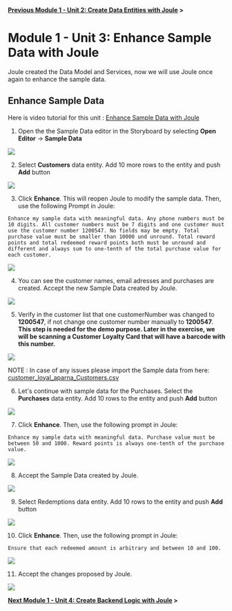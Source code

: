 **[Previous Module 1 - Unit 2: Create Data Entities with Joule](./251-2_Create_Data_Entities_with_Joule.md) >**

# Module 1 - Unit 3: Enhance Sample Data with Joule  

Joule created the Data Model and Services, now we will use Joule once again to enhance the sample data.


## Enhance Sample Data

Here is video tutorial for this unit : <a href="https://video.sap.com/media/t/1_kcyk0aea">Enhance Sample Data with Joule  
</a>

1. Open the the Sample Data editor in the Storyboard by selecting **Open Editor** -> **Sample Data**

![](./Images/251-3_Screenshot_14.png)


2. Select **Customers** data entity. Add 10 more rows to the entity and push **Add** button

![](./Images/251-3_Screenshot_15.png)


3. Click **Enhance**. This will reopen Joule to modify the sample data. Then, use the following Prompt in Joule:

```code
Enhance my sample data with meaningful data. Any phone numbers must be 10 digits. All customer numbers must be 7 digits and one customer must use the customer number 1200547. No fields may be empty. Total purchase value must be smaller than 10000 und unround. Total reward points and total redeemed reward points both must be unround and different and always sum to one-tenth of the total purchase value for each customer.
```

![](./Images/251-3_Screenshot_16.png)
 
4. You can see the customer names, email adresses and purchases are created. Accept the new Sample Data created by Joule. 

![](./Images/251-3_Screenshot_17.png)

5. Verify in the customer list that one customerNumber was changed to **1200547**, if not change one customer number manually to **1200547**. <br>
**This step is needed for the demo purpose. Later in the exercise, we will be scanning a Customer Loyalty Card that will have a barcode with this number.**

![](./Images/251-3_Screenshot_18.png)

NOTE : In case of any issues please import the Sample data from here: [customer_loyal_aparna_Customers.csv](https://github.com/user-attachments/files/16173522/customer_loyal_aparna_Customers.csv)

6. Let's continue with sample data for the Purchases. Select the **Purchases** data entity. Add 10 rows to the entity and push **Add** button

![](./Images/251-3_Screenshot_19.png)

7. Click **Enhance**. Then, use the following prompt in Joule:

```code
Enhance my sample data with meaningful data. Purchase value must be between 50 and 1000. Reward points is always one-tenth of the purchase value.
```

![](./Images/251-3_Screenshot_20.png)


8. Accept the Sample Data created by Joule. 

![](./Images/251-3_Screenshot_21.png)

9. Select Redemptions data entity. Add 10 rows to the entity and push **Add** button

![](./Images/251-3_Screenshot_22.png)

10. Click **Enhance**. Then, use the following prompt in Joule:

```code
Ensure that each redeemed amount is arbitrary and between 10 and 100.
```

![](./Images/251-3_Screenshot_23.png)

11. Accept the changes proposed by Joule. 

![](./Images/251-3_Screenshot_24.png)

**[Next Module 1 - Unit 4: Create Backend Logic with Joule](./251-4_Create_Backend_Logic_with_Joule.md) >**
